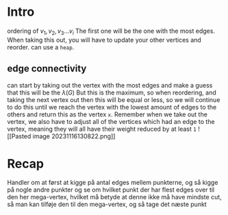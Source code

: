 # Intro
ordering of $v_{1},v_{2},v_{3}\dots v_{i}$
The first one will be the one with the most edges. When taking this out, you will have to update your other vertices and reorder. can use a `heap`.
## edge connectivity
can start by taking out the vertex with the most edges and make a guess that this will be the $\lambda(G)$ But this is the maximum, so when reordering, and taking the next vertex out then this will be equal or less, so we will continue to do this until we reach the vertex with the lowest amount of edges to the others and return this as the vertex `x`.
Remember when we take out the vertex, we also have to adjust all of the vertices which had an edge to the vertex, meaning they will all have their weight reduced by at least `1`
![[Pasted image 20231116130822.png]]
# Recap
Handler om at først at kigge på antal edges mellem punkterne, og så kigge på nogle andre punkter og se om hvilket punkt der har flest edges over til den her mega-vertex, hvilket må betyde at denne ikke må have mindste cut, så man kan tilføje den til den mega-vertex, og så tage det næste punkt 